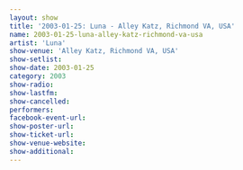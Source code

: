 ```yaml
---
layout: show
title: '2003-01-25: Luna - Alley Katz, Richmond VA, USA'
name: 2003-01-25-luna-alley-katz-richmond-va-usa
artist: 'Luna'
show-venue: 'Alley Katz, Richmond VA, USA'
show-setlist: 
show-date: 2003-01-25
category: 2003
show-radio: 
show-lastfm: 
show-cancelled: 
performers: 
facebook-event-url: 
show-poster-url: 
show-ticket-url: 
show-venue-website: 
show-additional: 
---
```


